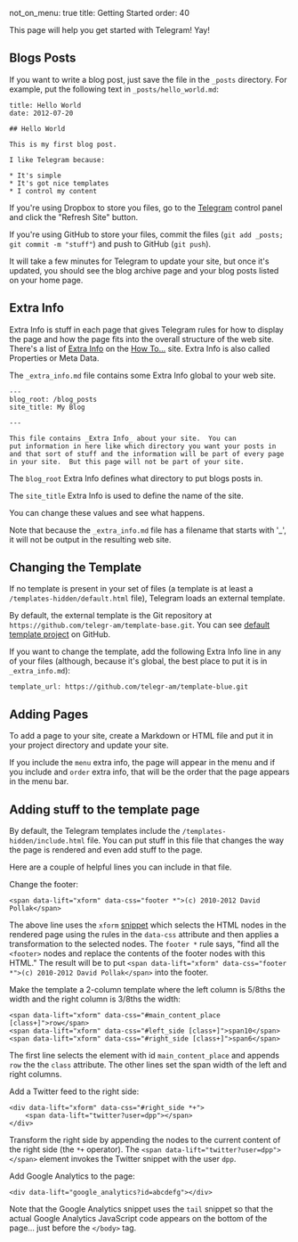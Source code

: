 not_on_menu: true
title: Getting Started
order: 40

This page will help you get started with Telegram!  Yay!

Blogs Posts
------------

If you want to write a blog post, just save the file in the `_posts`
directory.  For example, put the following text in `_posts/hello_world.md`:

    title: Hello World
    date: 2012-07-20
    
    ## Hello World
    
    This is my first blog post.
    
    I like Telegram because:
    
    * It's simple
    * It's got nice templates
    * I control my content
    
If you're using Dropbox to store you files, go to the [Telegram](https://telegr.am)
control panel and click the "Refresh Site" button.

If you're using GitHub to store your files, commit the files (`git add _posts; git commit -m "stuff"`)
and push to GitHub (`git push`).

It will take a few minutes for Telegram to update your site, but once it's updated,
you should see the blog archive page and your blog posts listed on your home page.

Extra Info
-----------

Extra Info is stuff in each page that gives Telegram rules for how to
display the page and how the page fits into the overall structure of the
web site.  There's a list of [Extra Info](https://howto.telegr.am/extra_info)
on the [How To…](https://howto.telegr.am/) site.  Extra Info is also called Properties or Meta Data.

The `_extra_info.md` file contains some Extra Info global to your web site.

    ---
    blog_root: /blog_posts
    site_title: My Blog
    
    ---
    
    This file contains _Extra Info_ about your site.  You can
    put information in here like which directory you want your posts in
    and that sort of stuff and the information will be part of every page
    in your site.  But this page will not be part of your site.

The `blog_root` Extra Info defines what directory to put blogs posts in.

The `site_title` Extra Info is used to define the name of the site.

You can change these values and see what happens.

Note that because the `_extra_info.md` file has a filename that starts with '_', it will not
be output in the resulting web site.

Changing the Template
---------

If no template is present in your set of files (a template is at least a
`/templates-hidden/default.html` file), Telegram loads an external template.

By default, the external template is the Git repository at `https://github.com/telegr-am/template-base.git`.
You can see [default template project](https://github.com/telegr-am/template-base) on GitHub.

If you want to change the template, add the following Extra Info line in any of your files
(although, because it's global, the best place to put it is in `_extra_info.md`):

    template_url: https://github.com/telegr-am/template-blue.git



Adding Pages
-------------

To add a page to your site, create a Markdown or HTML file and put it in your project directory
and update your site.

If you include the `menu` extra info, the page will appear in the menu and if you include
and `order` extra info, that will be the order that the page appears in the menu bar.

Adding stuff to the template page
-------------

By default, the Telegram templates include the `/templates-hidden/include.html` file.  You
can put stuff in this file that changes the way the page is rendered and even add
stuff to the page.

Here are a couple of helpful lines you can include in that file.

Change the footer:

    <span data-lift="xform" data-css="footer *">(c) 2010-2012 David Pollak</span>

The above line uses the `xform` [snippet](https://howto.telegr.am/snippets) which
selects the HTML nodes in the rendered page using the rules in the `data-css`
attribute and then applies a transformation to the selected nodes.  The `footer *`
rule says, "find all the `<footer>` nodes and replace the contents of the footer nodes
with this HTML."  The result will be to put `<span data-lift="xform" data-css="footer *">(c) 2010-2012 David Pollak</span>` into the footer.

Make the template a 2-column template where the left column is 5/8ths the width and
the right column is 3/8ths the width:   
 
    <span data-lift="xform" data-css="#main_content_place [class+]">row</span>
    <span data-lift="xform" data-css="#left_side [class+]">span10</span>
    <span data-lift="xform" data-css="#right_side [class+]">span6</span>
    
The first line selects the element with id `main_content_place` and appends `row` the the `class`
attribute.  The other lines set the span width of the left and right columns.    

Add a Twitter feed to the right side:
    
	<div data-lift="xform" data-css="#right_side *+">
		<span data-lift="twitter?user=dpp"></span>
	</div>

Transform the right side by appending the nodes to the current content of the right side (the `*+`
operator).  The `<span data-lift="twitter?user=dpp"></span>` element invokes the Twitter
snippet with the user `dpp`.

Add Google Analytics to the page:

	<div data-lift="google_analytics?id=abcdefg"></div>

Note that the Google Analytics snippet uses the `tail` snippet so that the actual Google
Analytics JavaScript code appears on the bottom of the page… just before the `</body>` tag.
